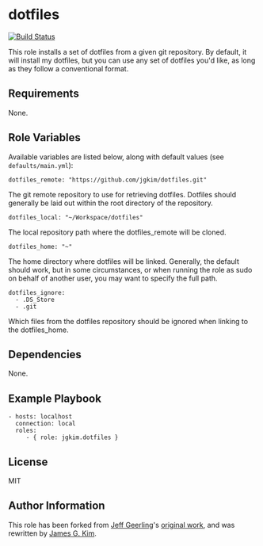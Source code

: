 dotfiles
========

[![Build Status](http://img.shields.io/travis/jgkim/ansible-role-dotfiles.svg?style=flat)](https://travis-ci.org/jgkim/ansible-role-dotfiles)

This role installs a set of dotfiles from a given git repository. By default, it will install my dotfiles, but you can use any set of dotfiles you'd like, as long as they follow a conventional format.


Requirements
------------

None.


Role Variables
--------------

Available variables are listed below, along with default values (see `defaults/main.yml`):

```
dotfiles_remote: "https://github.com/jgkim/dotfiles.git"
```

The git remote repository to use for retrieving dotfiles. Dotfiles should generally be laid out within the root directory of the repository.

```
dotfiles_local: "~/Workspace/dotfiles"
```

The local repository path where the dotfiles_remote will be cloned.

```
dotfiles_home: "~"
```

The home directory where dotfiles will be linked. Generally, the default should work, but in some circumstances, or when running the role as sudo on behalf of another user, you may want to specify the full path.

```
dotfiles_ignore:
  - .DS_Store
  - .git
```

Which files from the dotfiles repository should be ignored when linking to the dotfiles_home.


Dependencies
------------

None.


Example Playbook
----------------

```
- hosts: localhost
  connection: local
  roles:
     - { role: jgkim.dotfiles }
```


License
-------

MIT


Author Information
------------------

This role has been forked from [Jeff Geerling](http://jeffgeerling.com/)'s [original work](https://github.com/geerlingguy/ansible-role-dotfiles), and was rewritten by [James G. Kim](http://jayg.org/).
